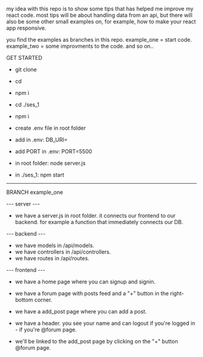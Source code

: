 <!-- @format -->

my idea with this repo is to show some tips that has helped me improve my react code.
most tips will be about handling data from an api, but there will also be some other small examples on, for example, how to make your react app responsive.

you find the examples as branches in this repo. example_one = start code. example_two = some improvments to the code. and so on..

GET STARTED

- git clone <thisProject>
- cd <thisProject>
- npm i
- cd ./ses_1
- npm i

- create .env file in root folder
- add in .env: DB_URI=<yourMongoConnectionString>
- add PORT in .env: PORT=5500

- in root folder: node server.js
- in ./ses_1: npm start

---

BRANCH example_one

--- server ---

- we have a server.js in root folder. it connects our frontend to our backend. for example a function that immediately connects our DB.

--- backend ---

- we have models in /api/models.
- we have controllers in /api/controllers.
- we have routes in /api/routes.

--- frontend ---

- we have a home page where you can signup and signin.
- we have a forum page with posts feed and a "+" button in the right-bottom corner.
- we have a add_post page where you can add a post.

- we have a header. you see your name and can logout if you're logged in - if you're @forum page.

- we'll be linked to the add_post page by clicking on the "+" button @forum page.
